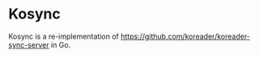 # Kosync

Kosync is a re-implementation of <https://github.com/koreader/koreader-sync-server> in Go.

